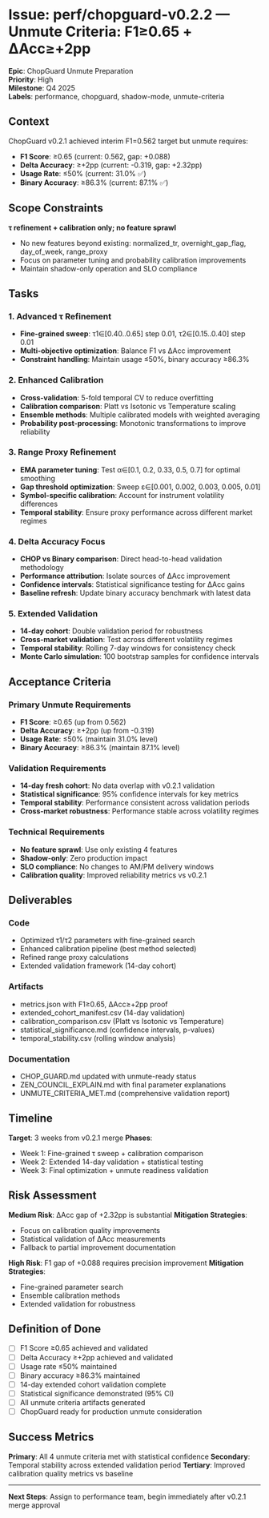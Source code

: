 # Issue: perf/chopguard-v0.2.2 — Unmute Criteria: F1≥0.65 + ΔAcc≥+2pp

**Epic**: ChopGuard Unmute Preparation  
**Priority**: High  
**Milestone**: Q4 2025  
**Labels**: performance, chopguard, shadow-mode, unmute-criteria

## Context

ChopGuard v0.2.1 achieved interim F1=0.562 target but unmute requires:
- **F1 Score**: ≥0.65 (current: 0.562, gap: +0.088)
- **Delta Accuracy**: ≥+2pp (current: -0.319, gap: +2.32pp)
- **Usage Rate**: ≤50% (current: 31.0% ✅)
- **Binary Accuracy**: ≥86.3% (current: 87.1% ✅)

## Scope Constraints

**τ refinement + calibration only; no feature sprawl**
- No new features beyond existing: normalized_tr, overnight_gap_flag, day_of_week, range_proxy
- Focus on parameter tuning and probability calibration improvements
- Maintain shadow-only operation and SLO compliance

## Tasks

### 1. Advanced τ Refinement
- **Fine-grained sweep**: τ1∈[0.40..0.65] step 0.01, τ2∈[0.15..0.40] step 0.01
- **Multi-objective optimization**: Balance F1 vs ΔAcc improvement
- **Constraint handling**: Maintain usage ≤50%, binary accuracy ≥86.3%

### 2. Enhanced Calibration
- **Cross-validation**: 5-fold temporal CV to reduce overfitting
- **Calibration comparison**: Platt vs Isotonic vs Temperature scaling
- **Ensemble methods**: Multiple calibrated models with weighted averaging
- **Probability post-processing**: Monotonic transformations to improve reliability

### 3. Range Proxy Refinement
- **EMA parameter tuning**: Test α∈[0.1, 0.2, 0.33, 0.5, 0.7] for optimal smoothing
- **Gap threshold optimization**: Sweep ε∈[0.001, 0.002, 0.003, 0.005, 0.01]
- **Symbol-specific calibration**: Account for instrument volatility differences
- **Temporal stability**: Ensure proxy performance across different market regimes

### 4. Delta Accuracy Focus
- **CHOP vs Binary comparison**: Direct head-to-head validation methodology
- **Performance attribution**: Isolate sources of ΔAcc improvement
- **Confidence intervals**: Statistical significance testing for ΔAcc gains
- **Baseline refresh**: Update binary accuracy benchmark with latest data

### 5. Extended Validation
- **14-day cohort**: Double validation period for robustness
- **Cross-market validation**: Test across different volatility regimes
- **Temporal stability**: Rolling 7-day windows for consistency check
- **Monte Carlo simulation**: 100 bootstrap samples for confidence intervals

## Acceptance Criteria

### Primary Unmute Requirements
- **F1 Score**: ≥0.65 (up from 0.562)
- **Delta Accuracy**: ≥+2pp (up from -0.319)
- **Usage Rate**: ≤50% (maintain 31.0% level)
- **Binary Accuracy**: ≥86.3% (maintain 87.1% level)

### Validation Requirements
- **14-day fresh cohort**: No data overlap with v0.2.1 validation
- **Statistical significance**: 95% confidence intervals for key metrics
- **Temporal stability**: Performance consistent across validation periods
- **Cross-market robustness**: Performance stable across volatility regimes

### Technical Requirements
- **No feature sprawl**: Use only existing 4 features
- **Shadow-only**: Zero production impact
- **SLO compliance**: No changes to AM/PM delivery windows
- **Calibration quality**: Improved reliability metrics vs v0.2.1

## Deliverables

### Code
- Optimized τ1/τ2 parameters with fine-grained search
- Enhanced calibration pipeline (best method selected)
- Refined range proxy calculations
- Extended validation framework (14-day cohort)

### Artifacts  
- metrics.json with F1≥0.65, ΔAcc≥+2pp proof
- extended_cohort_manifest.csv (14-day validation)
- calibration_comparison.csv (Platt vs Isotonic vs Temperature)
- statistical_significance.md (confidence intervals, p-values)
- temporal_stability.csv (rolling window analysis)

### Documentation
- CHOP_GUARD.md updated with unmute-ready status
- ZEN_COUNCIL_EXPLAIN.md with final parameter explanations
- UNMUTE_CRITERIA_MET.md (comprehensive validation report)

## Timeline

**Target**: 3 weeks from v0.2.1 merge
**Phases**:
- Week 1: Fine-grained τ sweep + calibration comparison
- Week 2: Extended 14-day validation + statistical testing
- Week 3: Final optimization + unmute readiness validation

## Risk Assessment

**Medium Risk**: ΔAcc gap of +2.32pp is substantial
**Mitigation Strategies**:
- Focus on calibration quality improvements
- Statistical validation of ΔAcc measurements
- Fallback to partial improvement documentation

**High Risk**: F1 gap of +0.088 requires precision improvement
**Mitigation Strategies**:
- Fine-grained parameter search
- Ensemble calibration methods
- Extended validation for robustness

## Definition of Done

- [ ] F1 Score ≥0.65 achieved and validated
- [ ] Delta Accuracy ≥+2pp achieved and validated  
- [ ] Usage rate ≤50% maintained
- [ ] Binary accuracy ≥86.3% maintained
- [ ] 14-day extended cohort validation complete
- [ ] Statistical significance demonstrated (95% CI)
- [ ] All unmute criteria artifacts generated
- [ ] ChopGuard ready for production unmute consideration

## Success Metrics

**Primary**: All 4 unmute criteria met with statistical confidence
**Secondary**: Temporal stability across extended validation period
**Tertiary**: Improved calibration quality metrics vs baseline

---

**Next Steps**: Assign to performance team, begin immediately after v0.2.1 merge approval